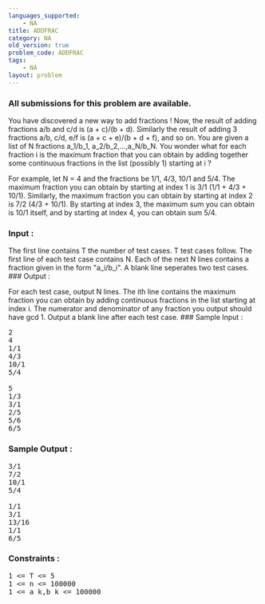 ```yaml
---
languages_supported:
    - NA
title: ADDFRAC
category: NA
old_version: true
problem_code: ADDFRAC
tags:
    - NA
layout: problem
---
```

###  All submissions for this problem are available. 

You have discovered a new way to add fractions ! Now, the result of adding fractions a/b and c/d is (a + c)/(b + d). Similarly the result of adding 3 fractions a/b, c/d, e/f is (a + c + e)/(b + d + f), and so on. You are given a list of N fractions a\_1/b\_1, a\_2/b\_2,...,a\_N/b\_N. You wonder what for each fraction i is the maximum fraction that you can obtain by adding together some continuous fractions in the list (possibly 1) starting at i ?

For example, let N = 4 and the fractions be 1/1, 4/3, 10/1 and 5/4. The maximum fraction you can obtain by starting at index 1 is 3/1 (1/1 + 4/3 + 10/1). Similarly, the maximum fraction you can obtain by starting at index 2 is 7/2 (4/3 + 10/1). By starting at index 3, the maximum sum you can obtain is 10/1 itself, and by starting at index 4, you can obtain sum 5/4.

### Input : 

The first line contains T the number of test cases. T test cases follow. The first line of each test case contains N. Each of the next N lines contains a fraction given in the form "a\_i/b\_i". A blank line seperates two test cases. ### Output : 

For each test case, output N lines. The ith line contains the maximum fraction you can obtain by adding continuous fractions in the list starting at index i. The numerator and denominator of any fraction you output should have gcd 1. Output a blank line after each test case. ### Sample Input :

<pre>
2
4
1/1
4/3
10/1
5/4

5
1/3
3/1
2/5
5/6
6/5
</pre>
### Sample Output :

<pre>
3/1
7/2
10/1
5/4

1/1
3/1
13/16
1/1
6/5
</pre>
### Constraints : 

<pre>
1 <= T <= 5
1 <= n <= 100000
1 <= a_k,b_k <= 100000
</pre>